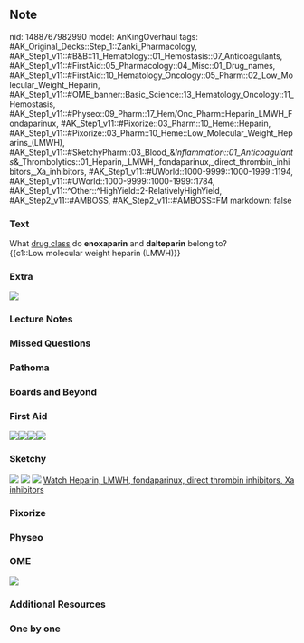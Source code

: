 ## Note
nid: 1488767982990
model: AnKingOverhaul
tags: #AK_Original_Decks::Step_1::Zanki_Pharmacology, #AK_Step1_v11::#B&B::11_Hematology::01_Hemostasis::07_Anticoagulants, #AK_Step1_v11::#FirstAid::05_Pharmacology::04_Misc::01_Drug_names, #AK_Step1_v11::#FirstAid::10_Hematology_Oncology::05_Pharm::02_Low_Molecular_Weight_Heparin, #AK_Step1_v11::#OME_banner::Basic_Science::13_Hematology_Oncology::11_Hemostasis, #AK_Step1_v11::#Physeo::09_Pharm::17_Hem/Onc_Pharm::Heparin_LMWH_Fondaparinux, #AK_Step1_v11::#Pixorize::03_Pharm::10_Heme::Heparin, #AK_Step1_v11::#Pixorize::03_Pharm::10_Heme::Low_Molecular_Weight_Heparins_(LMWH), #AK_Step1_v11::#SketchyPharm::03_Blood_&_Inflammation::01_Anticoagulants_&_Thrombolytics::01_Heparin,_LMWH,_fondaparinux,_direct_thrombin_inhibitors,_Xa_inhibitors, #AK_Step1_v11::#UWorld::1000-9999::1000-1999::1194, #AK_Step1_v11::#UWorld::1000-9999::1000-1999::1784, #AK_Step1_v11::^Other::^HighYield::2-RelativelyHighYield, #AK_Step2_v11::#AMBOSS, #AK_Step2_v11::#AMBOSS::FM
markdown: false

### Text
<div>
  What <u>drug class</u> do <b>enoxaparin</b> and <b>dalteparin</b>
  belong to?
</div>
<div>
  {{c1::Low molecular weight heparin (LMWH)}}
</div>

### Extra
<img src="paste-718655402803691.jpg">

### Lecture Notes


### Missed Questions


### Pathoma


### Boards and Beyond


### First Aid
<img src="paste-33981781245955.jpg"><img src=
"paste-378227704987651.jpg"><img src=
"paste-379640749228035.jpg"><img src="paste-387341625589763.jpg">

### Sketchy
<img src="paste-6240587481091.jpg"> <img src=
"Screen%20Shot%202019-09-23%20at%209.05.34%20AM.png"> <img src=
"Screen%20Shot%202019-09-23%20at%209.06.06%20AM.png"> <a href=
"https://dashboard.sketchy.com/study/medical/courses/medical-pharmacology/units/medical-pharmacology-blood-inflammation/videos/medical-pharmacology-blood-and-inflammation-anticoagulants-and-thrombolytics-heparin-lmwh-fondaparinux-direct-thrombin-inhibitors-xa-inhibitors?utm_source=anki&utm_medium=partnership&utm_campaign=february_update&utm_content=medical">
Watch Heparin, LMWH, fondaparinux, direct thrombin inhibitors, Xa
inhibitors</a>

### Pixorize


### Physeo


### OME
<div class="ome-widget">
  <a href=
  "https://onlinemeded.org/spa/heme-onc/hemostasis/acquire?ref=anki">
  <img src="_OME_AnkiFlashcards_Lesson_4.png"></a>
</div>

### Additional Resources


### One by one


